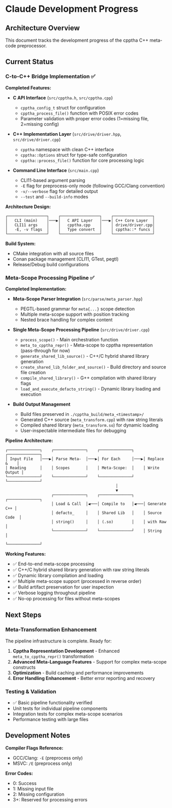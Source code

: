 # Claude Development Progress

## Architecture Overview

This document tracks the development progress of the cpptha C++ meta-code preprocessor.

## Current Status

### C-to-C++ Bridge Implementation ✅

**Completed Features:**
- **C API Interface** (`src/cpptha.h`, `src/cpptha.cpp`)
  - `cpptha_config_t` struct for configuration
  - `cpptha_process_file()` function with POSIX error codes
  - Parameter validation with proper error codes (1=missing file, 2=missing config)

- **C++ Implementation Layer** (`src/drive/driver.hpp`, `src/drive/driver.cpp`)
  - `cpptha` namespace with clean C++ interface
  - `cpptha::Options` struct for type-safe configuration
  - `cpptha::process_file()` function for core processing logic

- **Command Line Interface** (`src/main.cpp`)
  - CLI11-based argument parsing
  - `-E` flag for preprocess-only mode (following GCC/Clang convention)
  - `-v/--verbose` flag for detailed output
  - `--test` and `--build-info` modes

**Architecture Design:**
```
┌─────────────────┐    ┌─────────────────┐    ┌─────────────────┐
│   CLI (main)    │───▶│   C API Layer   │───▶│ C++ Core Layer  │
│   CLI11 args    │    │   cpptha.cpp    │    │ drive/driver.cpp│
│   -E, -v flags  │    │   Type convert  │    │ cpptha::* funcs │
└─────────────────┘    └─────────────────┘    └─────────────────┘
```

**Build System:**
- CMake integration with all source files
- Conan package management (CLI11, GTest, pegtl)
- Release/Debug build configurations

### Meta-Scope Processing Pipeline ✅

**Completed Implementation:**
- **Meta-Scope Parser Integration** (`src/parse/meta_parser.hpp`)
  - PEGTL-based grammar for `meta{...}` scope detection
  - Multiple meta-scope support with position tracking
  - Nested brace handling for complex content

- **Single Meta-Scope Processing Pipeline** (`src/drive/driver.cpp`)
  - `process_scope()` - Main orchestration function
  - `meta_to_cpptha_repr()` - Meta-scope to cpptha representation (pass-through for now)
  - `generate_shared_lib_source()` - C++/C hybrid shared library generation
  - `create_shared_lib_folder_and_source()` - Build directory and source file creation
  - `compile_shared_library()` - G++ compilation with shared library flags
  - `load_and_execute_defacto_string()` - Dynamic library loading and execution

- **Build Output Management**
  - Build files preserved in `./cpptha_build/meta_<timestamp>/`
  - Generated C++ source (`meta_transform.cpp`) with raw string literals
  - Compiled shared library (`meta_transform.so`) for dynamic loading
  - User-inspectable intermediate files for debugging

**Pipeline Architecture:**
```
┌──────────────┐    ┌──────────────┐    ┌──────────────┐    ┌──────────────┐
│ Input File   │───▶│ Parse Meta-  │───▶│ For Each     │───▶│ Replace &    │
│ Reading      │    │ Scopes       │    │ Meta-Scope:  │    │ Write Output │
└──────────────┘    └──────────────┘    └──────────────┘    └──────────────┘
                                                │
                                                ▼
                    ┌──────────────┐    ┌──────────────┐    ┌──────────────┐
                    │ Load & Call  │◀───│ Compile to   │◀───│ Generate C++ │
                    │ defacto_     │    │ Shared Lib   │    │ Source Code  │
                    │ string()     │    │ (.so)        │    │ with Raw     │
                    └──────────────┘    └──────────────┘    │ String       │
                                                            └──────────────┘
```

**Working Features:**
- ✅ End-to-end meta-scope processing
- ✅ C++/C hybrid shared library generation with raw string literals
- ✅ Dynamic library compilation and loading
- ✅ Multiple meta-scope support (processed in reverse order)
- ✅ Build artifact preservation for user inspection
- ✅ Verbose logging throughout pipeline
- ✅ No-op processing for files without meta-scopes

## Next Steps

### Meta-Transformation Enhancement
The pipeline infrastructure is complete. Ready for:

1. **Cpptha Representation Development** - Enhanced `meta_to_cpptha_repr()` transformation
2. **Advanced Meta-Language Features** - Support for complex meta-scope constructs
3. **Optimization** - Build caching and performance improvements
4. **Error Handling Enhancement** - Better error reporting and recovery

### Testing & Validation
- ✅ Basic pipeline functionality verified
- Unit tests for individual pipeline components
- Integration tests for complex meta-scope scenarios
- Performance testing with large files

## Development Notes

**Compiler Flags Reference:**
- GCC/Clang: `-E` (preprocess only)
- MSVC: `/E` (preprocess only)

**Error Codes:**
- 0: Success
- 1: Missing input file
- 2: Missing configuration
- 3+: Reserved for processing errors